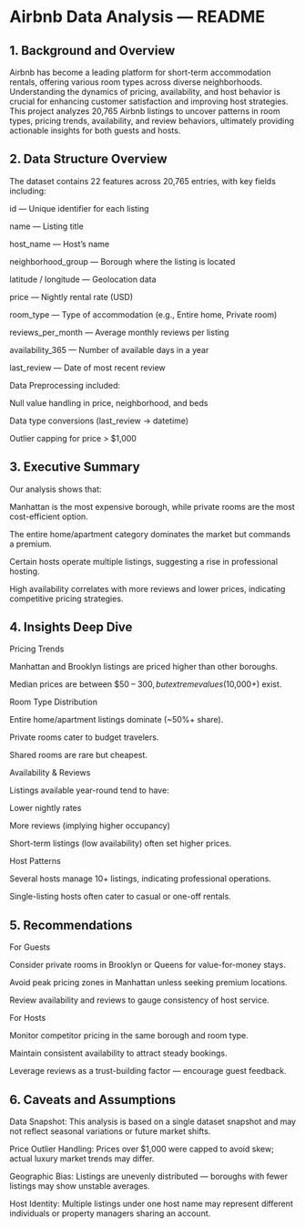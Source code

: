 # Airbnb Data Analysis — README
## 1. Background and Overview

Airbnb has become a leading platform for short-term accommodation rentals, offering various room types across diverse neighborhoods. Understanding the dynamics of pricing, availability, and host behavior is crucial for enhancing customer satisfaction and improving host strategies.
This project analyzes 20,765 Airbnb listings to uncover patterns in room types, pricing trends, availability, and review behaviors, ultimately providing actionable insights for both guests and hosts.

## 2. Data Structure Overview

The dataset contains 22 features across 20,765 entries, with key fields including:

id — Unique identifier for each listing

name — Listing title

host_name — Host’s name

neighborhood_group — Borough where the listing is located

latitude / longitude — Geolocation data

price — Nightly rental rate (USD)

room_type — Type of accommodation (e.g., Entire home, Private room)

reviews_per_month — Average monthly reviews per listing

availability_365 — Number of available days in a year

last_review — Date of most recent review

Data Preprocessing included:

Null value handling in price, neighborhood, and beds

Data type conversions (last_review → datetime)

Outlier capping for price > $1,000

## 3. Executive Summary

Our analysis shows that:

Manhattan is the most expensive borough, while private rooms are the most cost-efficient option.

The entire home/apartment category dominates the market but commands a premium.

Certain hosts operate multiple listings, suggesting a rise in professional hosting.

High availability correlates with more reviews and lower prices, indicating competitive pricing strategies.

## 4. Insights Deep Dive
Pricing Trends

Manhattan and Brooklyn listings are priced higher than other boroughs.

Median prices are between $50 – $300, but extreme values ($10,000+) exist.

Room Type Distribution

Entire home/apartment listings dominate (~50%+ share).

Private rooms cater to budget travelers.

Shared rooms are rare but cheapest.

Availability & Reviews

Listings available year-round tend to have:

Lower nightly rates

More reviews (implying higher occupancy)

Short-term listings (low availability) often set higher prices.

Host Patterns

Several hosts manage 10+ listings, indicating professional operations.

Single-listing hosts often cater to casual or one-off rentals.

## 5. Recommendations
For Guests

Consider private rooms in Brooklyn or Queens for value-for-money stays.

Avoid peak pricing zones in Manhattan unless seeking premium locations.

Review availability and reviews to gauge consistency of host service.

For Hosts

Monitor competitor pricing in the same borough and room type.

Maintain consistent availability to attract steady bookings.

Leverage reviews as a trust-building factor — encourage guest feedback.

## 6. Caveats and Assumptions

Data Snapshot: This analysis is based on a single dataset snapshot and may not reflect seasonal variations or future market shifts.

Price Outlier Handling: Prices over $1,000 were capped to avoid skew; actual luxury market trends may differ.

Geographic Bias: Listings are unevenly distributed — boroughs with fewer listings may show unstable averages.

Host Identity: Multiple listings under one host name may represent different individuals or property managers sharing an account.
